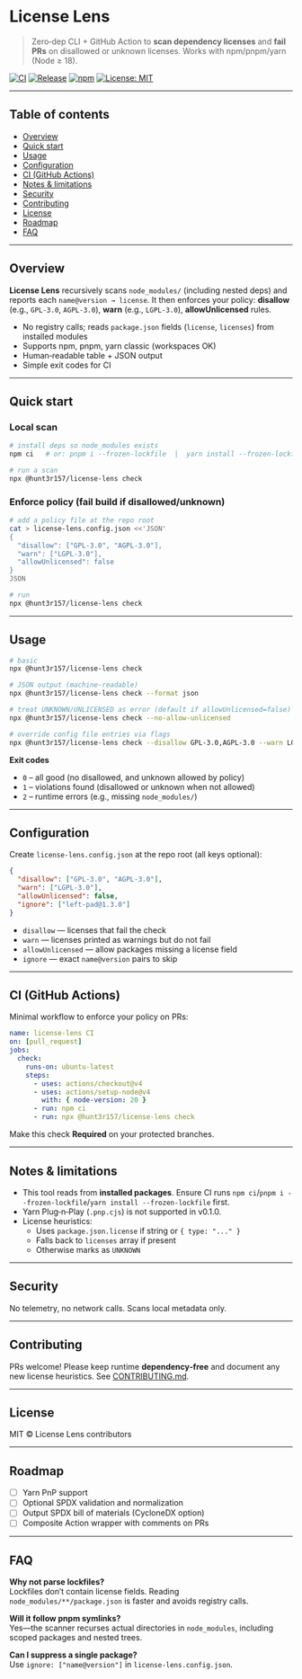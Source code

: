 # License Lens

> Zero‑dep CLI + GitHub Action to **scan dependency licenses** and **fail PRs** on disallowed or unknown licenses. Works with npm/pnpm/yarn (Node ≥ 18).

[![CI](https://img.shields.io/github/actions/workflow/status/<your-username>/license-lens/ci.yml?branch=main)](https://github.com/<your-username>/license-lens/actions)
[![Release](https://img.shields.io/github/actions/workflow/status/<your-username>/license-lens/release.yml?label=release)](https://github.com/<your-username>/license-lens/actions)
[![npm](https://img.shields.io/npm/v/%40hunt3r157%2Flicense-lens.svg)](https://www.npmjs.com/package/@hunt3r157/license-lens)
[![License: MIT](https://img.shields.io/badge/License-MIT-blue.svg)](LICENSE)

---

## Table of contents
- [Overview](#overview)
- [Quick start](#quick-start)
- [Usage](#usage)
- [Configuration](#configuration)
- [CI (GitHub Actions)](#ci-github-actions)
- [Notes & limitations](#notes--limitations)
- [Security](#security)
- [Contributing](#contributing)
- [License](#license)
- [Roadmap](#roadmap)
- [FAQ](#faq)

---

## Overview
**License Lens** recursively scans `node_modules/` (including nested deps) and reports each `name@version → license`. It then enforces your policy: **disallow** (e.g., `GPL-3.0`, `AGPL-3.0`), **warn** (e.g., `LGPL-3.0`), **allowUnlicensed** rules.

- No registry calls; reads `package.json` fields (`license`, `licenses`) from installed modules
- Supports npm, pnpm, yarn classic (workspaces OK)
- Human‑readable table + JSON output
- Simple exit codes for CI

---

## Quick start

### Local scan
```bash
# install deps so node_modules exists
npm ci   # or: pnpm i --frozen-lockfile  |  yarn install --frozen-lockfile

# run a scan
npx @hunt3r157/license-lens check
```

### Enforce policy (fail build if disallowed/unknown)
```bash
# add a policy file at the repo root
cat > license-lens.config.json <<'JSON'
{
  "disallow": ["GPL-3.0", "AGPL-3.0"],
  "warn": ["LGPL-3.0"],
  "allowUnlicensed": false
}
JSON

# run
npx @hunt3r157/license-lens check
```

---

## Usage
```bash
# basic
npx @hunt3r157/license-lens check

# JSON output (machine-readable)
npx @hunt3r157/license-lens check --format json

# treat UNKNOWN/UNLICENSED as error (default if allowUnlicensed=false)
npx @hunt3r157/license-lens check --no-allow-unlicensed

# override config file entries via flags
npx @hunt3r157/license-lens check --disallow GPL-3.0,AGPL-3.0 --warn LGPL-3.0
```

**Exit codes**
- `0` – all good (no disallowed, and unknown allowed by policy)
- `1` – violations found (disallowed or unknown when not allowed)
- `2` – runtime errors (e.g., missing `node_modules/`)

---

## Configuration
Create `license-lens.config.json` at the repo root (all keys optional):

```json
{
  "disallow": ["GPL-3.0", "AGPL-3.0"],
  "warn": ["LGPL-3.0"],
  "allowUnlicensed": false,
  "ignore": ["left-pad@1.3.0"]
}
```

- `disallow` — licenses that fail the check
- `warn` — licenses printed as warnings but do not fail
- `allowUnlicensed` — allow packages missing a license field
- `ignore` — exact `name@version` pairs to skip

---

## CI (GitHub Actions)
Minimal workflow to enforce your policy on PRs:

```yaml
name: license-lens CI
on: [pull_request]
jobs:
  check:
    runs-on: ubuntu-latest
    steps:
      - uses: actions/checkout@v4
      - uses: actions/setup-node@v4
        with: { node-version: 20 }
      - run: npm ci
      - run: npx @hunt3r157/license-lens check
```

Make this check **Required** on your protected branches.

---

## Notes & limitations
- This tool reads from **installed packages**. Ensure CI runs `npm ci`/`pnpm i --frozen-lockfile`/`yarn install --frozen-lockfile` first.
- Yarn Plug‑n‑Play (`.pnp.cjs`) is not supported in v0.1.0.
- License heuristics:
  - Uses `package.json.license` if string or `{ type: "..." }`
  - Falls back to `licenses` array if present
  - Otherwise marks as `UNKNOWN`

---

## Security
No telemetry, no network calls. Scans local metadata only.

---

## Contributing
PRs welcome! Please keep runtime **dependency‑free** and document any new license heuristics. See [CONTRIBUTING.md](CONTRIBUTING.md).

---

## License
MIT © License Lens contributors

---

## Roadmap
- [ ] Yarn PnP support
- [ ] Optional SPDX validation and normalization
- [ ] Output SPDX bill of materials (CycloneDX option)
- [ ] Composite Action wrapper with comments on PRs

---

## FAQ
**Why not parse lockfiles?**  
Lockfiles don’t contain license fields. Reading `node_modules/**/package.json` is faster and avoids registry calls.

**Will it follow pnpm symlinks?**  
Yes—the scanner recurses actual directories in `node_modules`, including scoped packages and nested trees.

**Can I suppress a single package?**  
Use `ignore: ["name@version"]` in `license-lens.config.json`.
